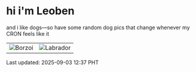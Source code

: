# hi i'm Leoben

and i like dogs—so have some random dog pics that change whenever my CRON feels like it

|  |  |
|--------|----------|
| ![Borzoi](https://random-dog-vercel.vercel.app/api/random-borzoi?v=1756874249) | ![Labrador](https://random-dog-vercel.vercel.app/api/random-labrador?v=1756874249) |

Last updated: 2025-09-03 12:37 PHT
